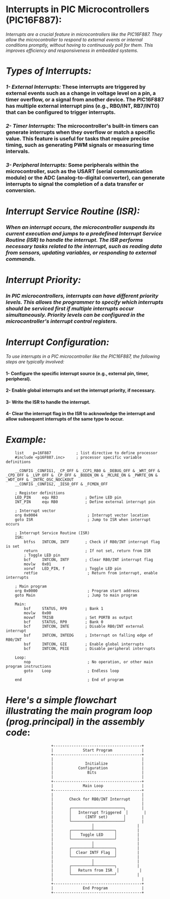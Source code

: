 # Interrupts in PIC Microcontrollers (PIC16F887):
_Interrupts are a crucial feature in microcontrollers like the PIC16F887. They allow the microcontroller to respond to external events or internal conditions promptly, without having to continuously poll for them. This improves efficiency and responsiveness in embedded systems._

# _Types of Interrupts:_

### _1- External Interrupts:_ These interrupts are triggered by external events such as a change in voltage level on a pin, a timer overflow, or a signal from another device. The PIC16F887 has multiple external interrupt pins (e.g., RB0/INT, RB7/INT0) that can be configured to trigger interrupts.

### _2- Timer Interrupts:_ The microcontroller's built-in timers can generate interrupts when they overflow or match a specific value. This feature is useful for tasks that require precise timing, such as generating PWM signals or measuring time intervals.

### _3- Peripheral Interrupts:_ Some peripherals within the microcontroller, such as the USART (serial communication module) or the ADC (analog-to-digital converter), can generate interrupts to signal the completion of a data transfer or conversion.

# _Interrupt Service Routine (ISR):_

### _When an interrupt occurs, the microcontroller suspends its current execution and jumps to a predefined Interrupt Service Routine (ISR) to handle the interrupt. The ISR performs necessary tasks related to the interrupt, such as reading data from sensors, updating variables, or responding to external commands._

# _Interrupt Priority:_

### _In PIC microcontrollers, interrupts can have different priority levels. This allows the programmer to specify which interrupts should be serviced first if multiple interrupts occur simultaneously. Priority levels can be configured in the microcontroller's interrupt control registers._

# _Interrupt Configuration:_

_To use interrupts in a PIC microcontroller like the PIC16F887, the following steps are typically involved:_
#### 1- Configure the specific interrupt source (e.g., external pin, timer, peripheral).
#### 2- Enable global interrupts and set the interrupt priority, if necessary.
#### 3- Write the ISR to handle the interrupt.
#### 4- Clear the interrupt flag in the ISR to acknowledge the interrupt and allow subsequent interrupts of the same type to occur.

# _Example:_

```Assembly
    list    p=16F887           ; list directive to define processor
    #include <p16F887.inc>     ; processor specific variable definitions

    __CONFIG _CONFIG1, _CP_OFF & _CCP1_RB0 & _DEBUG_OFF & _WRT_OFF & _CPD_OFF & _LVP_OFF & _CP_OFF & _BODEN_ON & _MCLRE_ON & _PWRTE_ON & _WDT_OFF & _INTRC_OSC_NOCLKOUT
    __CONFIG _CONFIG2, _IESO_OFF & _FCMEN_OFF
    
    ; Register definitions
    LED_PIN     equ RB3            ; Define LED pin
    INT_PIN     equ RB0            ; Define external interrupt pin

    ; Interrupt vector
    org 0x0004                      ; Interrupt vector location
    goto ISR                        ; Jump to ISR when interrupt occurs

    ; Interrupt Service Routine (ISR)
    ISR:
        btfss   INTCON, INTF       ; Check if RB0/INT interrupt flag is set
        return                     ; If not set, return from ISR
        ; Toggle LED pin
        bcf     INTCON, INTF       ; Clear RB0/INT interrupt flag
        movlw   0x01
        xorwf   LED_PIN, f         ; Toggle LED pin
        retfie                      ; Return from interrupt, enable interrupts

    ; Main program
    org 0x0000                      ; Program start address
    goto Main                       ; Jump to main program

    Main:
        bsf     STATUS, RP0        ; Bank 1
        movlw   0x00
        movwf   TRISB              ; Set PORTB as output
        bcf     STATUS, RP0        ; Bank 0
        bcf     INTCON, INTE       ; Disable RB0/INT external interrupt
        bsf     INTCON, INTEDG     ; Interrupt on falling edge of RB0/INT
        bsf     INTCON, GIE        ; Enable global interrupts
        bcf     INTCON, PEIE       ; Disable peripheral interrupts

    Loop:
        nop                         ; No operation, or other main program instructions
        goto    Loop                ; Endless loop

    end                             ; End of program

```

# _Here's a simple flowchart illustrating the main program loop (prog.principal) in the assembly code_:

```Assembly
                    +---------------------------------------+
                    |             Start Program             |
                    +---------------------------------------+
                    |                                       |
                    |              Initialize               |
                    |           Configuration               |
                    |               Bits                    |
                    |                                       |
                    +---------------------------------------+
                    |             Main Loop                 |
                    +---------------------------------------+
                    |                                       |
                    |       Check for RB0/INT Interrupt     |
                    |                                       |
                    |       ┌───────────────────────┐       |
                    |       │   Interrupt Triggered  │       |
                    |       │      (INTF set)       │       |
                    |       └───────────────────────┘       |
                    |                 │                   |
                    |       ┌─────────┴─────────┐         |
                    |       │    Toggle LED     │         |
                    |       └───────────────────┘         |
                    |                 │                   |
                    |       ┌─────────┴─────────┐         |
                    |       │  Clear INTF Flag  │         |
                    |       └───────────────────┘         |
                    |                 │                   |
                    |       ┌─────────┴─────────┐         |
                    |       │   Return from ISR  │         |
                    |       └───────────────────┘         |
                    |                                       |
                    +---------------------------------------+
                    |             End Program               |
                    +---------------------------------------+
```














